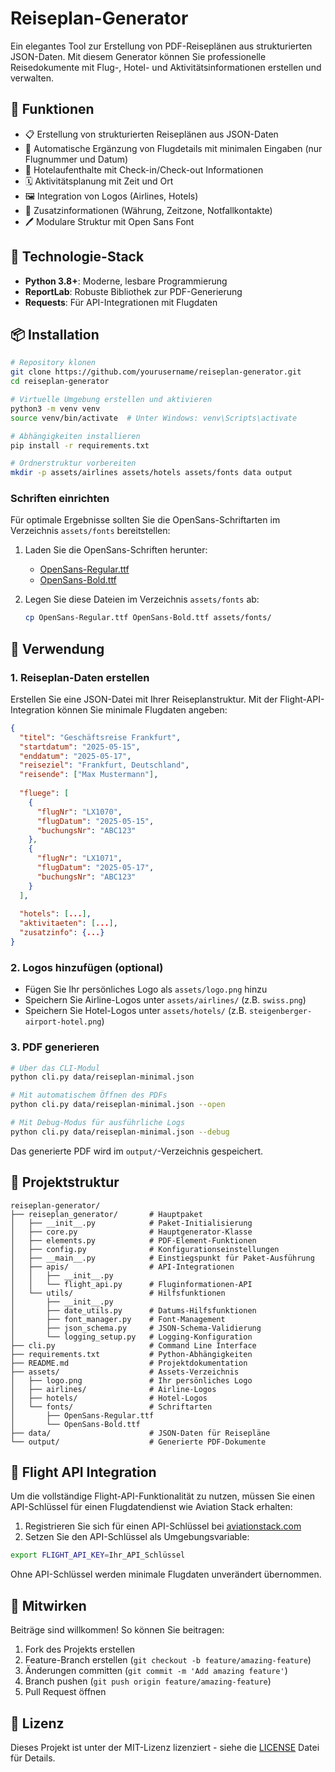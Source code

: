 # Reiseplan-Generator

Ein elegantes Tool zur Erstellung von PDF-Reiseplänen aus strukturierten JSON-Daten. Mit diesem Generator können Sie professionelle Reisedokumente mit Flug-, Hotel- und Aktivitätsinformationen erstellen und verwalten.

## 🌟 Funktionen

- 📋 Erstellung von strukturierten Reiseplänen aus JSON-Daten
- 🛫 Automatische Ergänzung von Flugdetails mit minimalen Eingaben (nur Flugnummer und Datum)
- 🏨 Hotelaufenthalte mit Check-in/Check-out Informationen
- 🗓️ Aktivitätsplanung mit Zeit und Ort
- 🖼️ Integration von Logos (Airlines, Hotels)
- 📱 Zusatzinformationen (Währung, Zeitzone, Notfallkontakte)
- 🖊️ Modulare Struktur mit Open Sans Font

## 🚀 Technologie-Stack

- **Python 3.8+**: Moderne, lesbare Programmierung
- **ReportLab**: Robuste Bibliothek zur PDF-Generierung
- **Requests**: Für API-Integrationen mit Flugdaten

## 📦 Installation

```bash
# Repository klonen
git clone https://github.com/yourusername/reiseplan-generator.git
cd reiseplan-generator

# Virtuelle Umgebung erstellen und aktivieren
python3 -m venv venv
source venv/bin/activate  # Unter Windows: venv\Scripts\activate

# Abhängigkeiten installieren
pip install -r requirements.txt

# Ordnerstruktur vorbereiten
mkdir -p assets/airlines assets/hotels assets/fonts data output
```

### Schriften einrichten

Für optimale Ergebnisse sollten Sie die OpenSans-Schriftarten im Verzeichnis `assets/fonts` bereitstellen:

1. Laden Sie die OpenSans-Schriften herunter:
   - [OpenSans-Regular.ttf](https://github.com/googlefonts/opensans/raw/main/fonts/ttf/OpenSans-Regular.ttf)
   - [OpenSans-Bold.ttf](https://github.com/googlefonts/opensans/raw/main/fonts/ttf/OpenSans-Bold.ttf)

2. Legen Sie diese Dateien im Verzeichnis `assets/fonts` ab:
   ```bash
   cp OpenSans-Regular.ttf OpenSans-Bold.ttf assets/fonts/
   ```

## 🔧 Verwendung

### 1. Reiseplan-Daten erstellen

Erstellen Sie eine JSON-Datei mit Ihrer Reiseplanstruktur. Mit der Flight-API-Integration können Sie minimale Flugdaten angeben:

```json
{
  "titel": "Geschäftsreise Frankfurt",
  "startdatum": "2025-05-15",
  "enddatum": "2025-05-17",
  "reiseziel": "Frankfurt, Deutschland",
  "reisende": ["Max Mustermann"],
  
  "fluege": [
    {
      "flugNr": "LX1070",
      "flugDatum": "2025-05-15",
      "buchungsNr": "ABC123"
    },
    {
      "flugNr": "LX1071",
      "flugDatum": "2025-05-17",
      "buchungsNr": "ABC123"
    }
  ],
  
  "hotels": [...],
  "aktivitaeten": [...],
  "zusatzinfo": {...}
}
```

### 2. Logos hinzufügen (optional)

- Fügen Sie Ihr persönliches Logo als `assets/logo.png` hinzu
- Speichern Sie Airline-Logos unter `assets/airlines/` (z.B. `swiss.png`)
- Speichern Sie Hotel-Logos unter `assets/hotels/` (z.B. `steigenberger-airport-hotel.png`)

### 3. PDF generieren

```bash
# Über das CLI-Modul
python cli.py data/reiseplan-minimal.json

# Mit automatischem Öffnen des PDFs
python cli.py data/reiseplan-minimal.json --open

# Mit Debug-Modus für ausführliche Logs
python cli.py data/reiseplan-minimal.json --debug
```

Das generierte PDF wird im `output/`-Verzeichnis gespeichert.

## 📁 Projektstruktur

```
reiseplan-generator/
├── reiseplan_generator/       # Hauptpaket
│   ├── __init__.py            # Paket-Initialisierung
│   ├── core.py                # Hauptgenerator-Klasse
│   ├── elements.py            # PDF-Element-Funktionen
│   ├── config.py              # Konfigurationseinstellungen
│   ├── __main__.py            # Einstiegspunkt für Paket-Ausführung
│   ├── apis/                  # API-Integrationen
│   │   ├── __init__.py
│   │   └── flight_api.py      # Fluginformationen-API
│   └── utils/                 # Hilfsfunktionen
│       ├── __init__.py
│       ├── date_utils.py      # Datums-Hilfsfunktionen
│       ├── font_manager.py    # Font-Management
│       ├── json_schema.py     # JSON-Schema-Validierung
│       └── logging_setup.py   # Logging-Konfiguration
├── cli.py                     # Command Line Interface
├── requirements.txt           # Python-Abhängigkeiten
├── README.md                  # Projektdokumentation
├── assets/                    # Assets-Verzeichnis
│   ├── logo.png               # Ihr persönliches Logo
│   ├── airlines/              # Airline-Logos
│   ├── hotels/                # Hotel-Logos
│   └── fonts/                 # Schriftarten
│       ├── OpenSans-Regular.ttf
│       └── OpenSans-Bold.ttf
├── data/                      # JSON-Daten für Reisepläne
└── output/                    # Generierte PDF-Dokumente
```

## 🔄 Flight API Integration

Um die vollständige Flight-API-Funktionalität zu nutzen, müssen Sie einen API-Schlüssel für einen Flugdatendienst wie Aviation Stack erhalten:

1. Registrieren Sie sich für einen API-Schlüssel bei [aviationstack.com](https://aviationstack.com/)
2. Setzen Sie den API-Schlüssel als Umgebungsvariable:

```bash
export FLIGHT_API_KEY=Ihr_API_Schlüssel
```

Ohne API-Schlüssel werden minimale Flugdaten unverändert übernommen.

## 🤝 Mitwirken

Beiträge sind willkommen! So können Sie beitragen:

1. Fork des Projekts erstellen
2. Feature-Branch erstellen (`git checkout -b feature/amazing-feature`)
3. Änderungen committen (`git commit -m 'Add amazing feature'`)
4. Branch pushen (`git push origin feature/amazing-feature`)
5. Pull Request öffnen

## 📝 Lizenz

Dieses Projekt ist unter der MIT-Lizenz lizenziert - siehe die [LICENSE](LICENSE) Datei für Details.